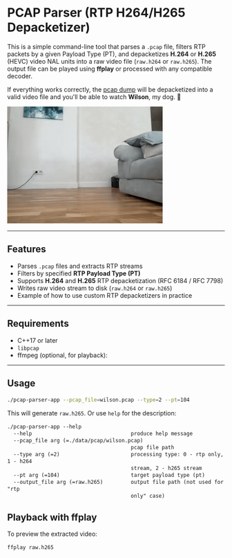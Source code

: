 # PCAP Parser (RTP H264/H265 Depacketizer)

This is a simple command-line tool that parses a `.pcap` file, filters RTP packets by a given Payload Type (PT), and depacketizes **H.264** or **H.265** (HEVC) video NAL units into a raw video file (`raw.h264` or `raw.h265`). The output file can be played using **ffplay** or processed with any compatible decoder.

If everything works correctly, the [pcap dump](../../data/pcap/wilson.pcap) will be depacketized into a valid video file and you'll be able to watch **Wilson**, my dog. 🐾

![Wilson](../../data/pcap/wilson.gif)

---

## Features

* Parses `.pcap` files and extracts RTP streams
* Filters by specified **RTP Payload Type (PT)**
* Supports **H.264** and **H.265** RTP depacketization (RFC 6184 / RFC 7798)
* Writes raw video stream to disk (`raw.h264` or `raw.h265`)
* Example of how to use custom RTP depacketizers in practice

---

## Requirements

* C++17 or later
* `libpcap` 
* ffmpeg (optional, for playback):

---

## Usage

```bash
./pcap-parser-app --pcap_file=wilson.pcap --type=2 --pt=104
```

This will generate `raw.h265`. Or use `help` for the description:

```
./pcap-parser-app --help
  --help                                produce help message
  --pcap_file arg (=./data/pcap/wilson.pcap)
                                        pcap file path
  --type arg (=2)                       processing type: 0 - rtp only, 1 - h264
                                        stream, 2 - h265 stream
  --pt arg (=104)                       target payload type (pt)
  --output_file arg (=raw.h265)         output file path (not used for "rtp 
                                        only" case)
```

## Playback with ffplay

To preview the extracted video:

```bash
ffplay raw.h265
```
